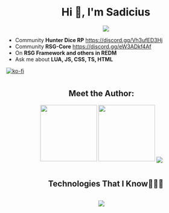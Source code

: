 <div id="user-content-toc">
  <ul align="center">
    <summary><h1 style="display: inline-block">Hi 👋, I'm Sadicius</h1></summary>
    <a href="https://linktr.ee/sadicius">
    <img src="https://img.shields.io/badge/-Linktr-000000?style=flat-square&logo=github&logoColor=white">
    </a>
  </ul>
  </p>
</div>

- Community **Hunter Dice RP** https://discord.gg/Vh3ufED3Hj
- Community **RSG-Core** https://discord.gg/eW3ADkf4Af
- On **RSG Framework and others in REDM**
- Ask me about **LUA, JS, CSS, TS, HTML**

[![ko-fi](https://ko-fi.com/img/githubbutton_sm.svg)](https://ko-fi.com/P5P5X6OMW)
#
<div align=center>
<h2 align="center"> Meet the Author:</h2>
<p align="center">

<tr border="none">
<a><img height="150px" src="https://github-readme-stats.vercel.app/api?username=Sadicius&show_icons=true&theme=dark" /> <!-- wi*quL3fcV -->
<img height="150px" src="https://github-readme-stats.vercel.app/api/top-langs/?username=Sadicius&layout=compact&show_icons=true&theme=dark" /></a>
  <img  align="center"  src="https://github-readme-stats.anuraghazra1.vercel.app/api/top-langs/?username=Sadicius&theme=dark&hide_border=false&no-bg=true&no-frame=true&langs_count=10"/>
</a>
</p>
</div>

<div id="user-content-toc">
  <ul align="center">
    <summary><h2 style="display: inline-block">Technologies That I Know👨🏻‍💻</h2></summary>
  </ul>
</div>
<!--tech stack icons-->
<p align="center">
  <a href="https://skillicons.dev">
    <img src="https://skillicons.dev/icons?i=discord,github,lua,html,js,css,mysql,vscode&perline=14" />
  </a>
</p>
